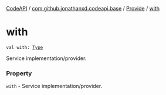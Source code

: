 [CodeAPI](../../index.md) / [com.github.jonathanxd.codeapi.base](../index.md) / [Provide](index.md) / [with](.)

# with

`val with: `[`Type`](http://docs.oracle.com/javase/6/docs/api/java/lang/reflect/Type.html)

Service implementation/provider.

### Property

`with` - Service implementation/provider.